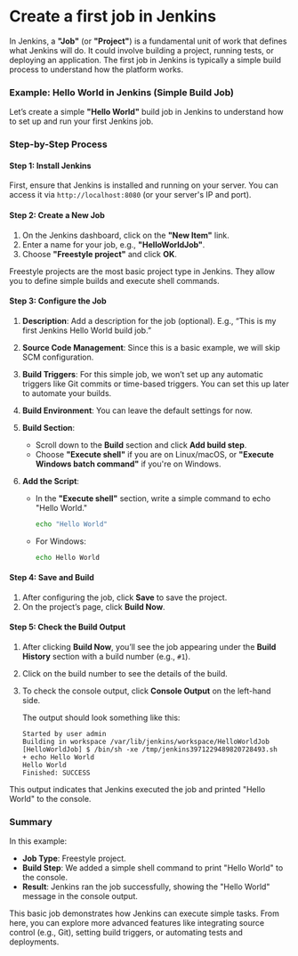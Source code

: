 # Create a first job in Jenkins

In Jenkins, a **"Job"** (or **"Project"**) is a fundamental unit of work that defines what Jenkins will do. It could involve building a project, running tests, or deploying an application. The first job in Jenkins is typically a simple build process to understand how the platform works.

### Example: Hello World in Jenkins (Simple Build Job)

Let’s create a simple **"Hello World"** build job in Jenkins to understand how to set up and run your first Jenkins job.

### Step-by-Step Process

#### Step 1: Install Jenkins
First, ensure that Jenkins is installed and running on your server. You can access it via `http://localhost:8080` (or your server's IP and port).

#### Step 2: Create a New Job
1. On the Jenkins dashboard, click on the **"New Item"** link.
2. Enter a name for your job, e.g., **"HelloWorldJob"**.
3. Choose **"Freestyle project"** and click **OK**.

Freestyle projects are the most basic project type in Jenkins. They allow you to define simple builds and execute shell commands.

#### Step 3: Configure the Job
1. **Description**: Add a description for the job (optional). E.g., “This is my first Jenkins Hello World build job.”
   
2. **Source Code Management**: Since this is a basic example, we will skip SCM configuration.

3. **Build Triggers**: For this simple job, we won’t set up any automatic triggers like Git commits or time-based triggers. You can set this up later to automate your builds.

4. **Build Environment**: You can leave the default settings for now.

5. **Build Section**:
   - Scroll down to the **Build** section and click **Add build step**.
   - Choose **"Execute shell"** if you are on Linux/macOS, or **"Execute Windows batch command"** if you're on Windows.

6. **Add the Script**:
   - In the **"Execute shell"** section, write a simple command to echo "Hello World."
     ```bash
     echo "Hello World"
     ```

   - For Windows:
     ```cmd
     echo Hello World
     ```

#### Step 4: Save and Build
1. After configuring the job, click **Save** to save the project.
2. On the project’s page, click **Build Now**.

#### Step 5: Check the Build Output
1. After clicking **Build Now**, you’ll see the job appearing under the **Build History** section with a build number (e.g., `#1`).
2. Click on the build number to see the details of the build.
3. To check the console output, click **Console Output** on the left-hand side.

   The output should look something like this:
   ```
   Started by user admin
   Building in workspace /var/lib/jenkins/workspace/HelloWorldJob
   [HelloWorldJob] $ /bin/sh -xe /tmp/jenkins3971229489820728493.sh
   + echo Hello World
   Hello World
   Finished: SUCCESS
   ```

This output indicates that Jenkins executed the job and printed "Hello World" to the console.

### Summary
In this example:
- **Job Type**: Freestyle project.
- **Build Step**: We added a simple shell command to print "Hello World" to the console.
- **Result**: Jenkins ran the job successfully, showing the "Hello World" message in the console output.

This basic job demonstrates how Jenkins can execute simple tasks. From here, you can explore more advanced features like integrating source control (e.g., Git), setting build triggers, or automating tests and deployments.